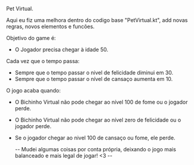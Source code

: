 Pet Virtual.

Aqui eu fiz uma melhora dentro do codigo base "PetVirtual.kt", add novas regras, novos elementos e funcões.

Objetivo do game é:
- O Jogador precisa chegar à idade 50.
  
Cada vez que o tempo passa:
- Sempre que o tempo passar o nivel de felicidade diminui em 30. 
- Sempre que o tempo passar o nível de cansaço aumenta em 10.

O jogo acaba quando:
- O Bichinho Virtual não pode chegar ao nível 100 de fome ou o jogador perde.
- O Bichinho Virtual não pode chegar ao nível zero de felicidade ou o jogador perde.
- Se o jogador chegar ao nivel 100 de cansaço ou fome, ele perde.

  -- Mudei algumas coisas por conta própria, deixando o jogo mais balanceado e mais legal de jogar! <3 -- 
